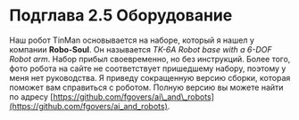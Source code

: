 # Подглава 2.5 Оборудование

Наш робот TinMan основывается на наборе, который я нашел у компании **Robo-Soul**. Он называется _TK-6A Robot base with a 6-DOF Robot arm_. Набор прибыл своевременно, но без инструкций. Более того, фото робота на сайте не соответствует пришедшему набору, поэтому у меня нет руководства. Я приведу сокращенную версию сборки, которая поможет вам справиться с роботом. Полную версию вы можете найти по адресу [https://github.com/fgovers/ai\_and\_robots](https://github.com/fgovers/ai_and_robots).

